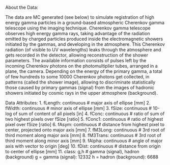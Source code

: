 About the Data:

The data are MC generated (see below) to simulate registration of high energy gamma particles in a ground-based atmospheric Cherenkov gamma telescope using the imaging technique. Cherenkov gamma telescope observes high energy gamma rays, taking advantage of the radiation emitted by charged particles produced inside the electromagnetic showers initiated by the gammas, and developing in the atmosphere. This Cherenkov radiation (of visible to UV wavelengths) leaks through the atmosphere and gets recorded in the detector, allowing reconstruction of the shower parameters. The available information consists of pulses left by the incoming Cherenkov photons on the photomultiplier tubes, arranged in a plane, the camera. Depending on the energy of the primary gamma, a total of few hundreds to some 10000 Cherenkov photons get collected, in patterns (called the shower image), allowing to discriminate statistically those caused by primary gammas (signal) from the images of hadronic showers initiated by cosmic rays in the upper atmosphere (background).

Data Attributes:
    1.  fLength:  continuous  # major axis of ellipse [mm]
    2.  fWidth:   continuous  # minor axis of ellipse [mm] 
    3.  fSize:    continuous  # 10-log of sum of content of all pixels [in]
    4.  fConc:    continuous  # ratio of sum of two highest pixels over fSize  [ratio]
    5.  fConc1:   continuous  # ratio of highest pixel over fSize  [ratio]
    6.  fAsym:    continuous  # distance from highest pixel to center, projected onto major axis [mm]
    7.  fM3Long:  continuous  # 3rd root of third moment along major axis  [mm] 
    8.  fM3Trans: continuous  # 3rd root of third moment along minor axis  [mm]
    9.  fAlpha:   continuous  # angle of major axis with vector to origin [deg]
   10.  fDist:    continuous  # distance from origin to center of ellipse [mm]
   11.  class:    g,h         # gamma (signal), hadron (background)
   g = gamma (signal):     12332
   h = hadron (background): 6688

